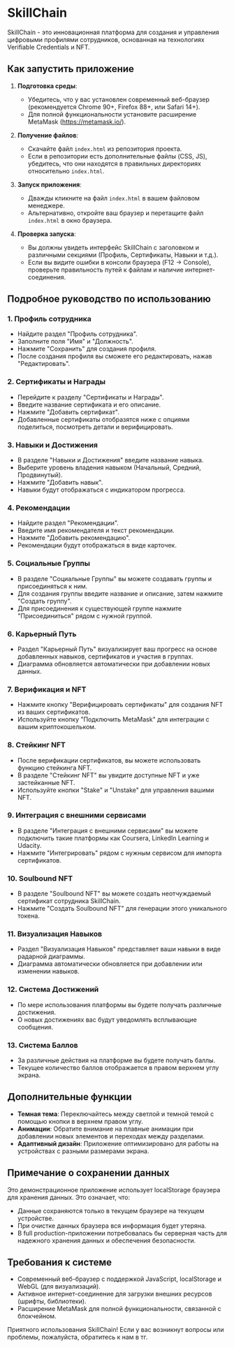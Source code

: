 # SkillChain

SkillChain - это инновационная платформа для создания и управления цифровыми профилями сотрудников, основанная на технологиях Verifiable Credentials и NFT.

## Как запустить приложение

1. **Подготовка среды**:
   - Убедитесь, что у вас установлен современный веб-браузер (рекомендуется Chrome 90+, Firefox 88+, или Safari 14+).
   - Для полной функциональности установите расширение MetaMask (https://metamask.io/).

2. **Получение файлов**:
   - Скачайте файл `index.html` из репозитория проекта.
   - Если в репозитории есть дополнительные файлы (CSS, JS), убедитесь, что они находятся в правильных директориях относительно `index.html`.

3. **Запуск приложения**:
   - Дважды кликните на файл `index.html` в вашем файловом менеджере.
   - Альтернативно, откройте ваш браузер и перетащите файл `index.html` в окно браузера.

4. **Проверка запуска**:
   - Вы должны увидеть интерфейс SkillChain с заголовком и различными секциями (Профиль, Сертификаты, Навыки и т.д.).
   - Если вы видите ошибки в консоли браузера (F12 -> Console), проверьте правильность путей к файлам и наличие интернет-соединения.

## Подробное руководство по использованию

### 1. Профиль сотрудника
- Найдите раздел "Профиль сотрудника".
- Заполните поля "Имя" и "Должность".
- Нажмите "Сохранить" для создания профиля.
- После создания профиля вы сможете его редактировать, нажав "Редактировать".

### 2. Сертификаты и Награды
- Перейдите к разделу "Сертификаты и Награды".
- Введите название сертификата и его описание.
- Нажмите "Добавить сертификат".
- Добавленные сертификаты отобразятся ниже с опциями поделиться, посмотреть детали и верифицировать.

### 3. Навыки и Достижения
- В разделе "Навыки и Достижения" введите название навыка.
- Выберите уровень владения навыком (Начальный, Средний, Продвинутый).
- Нажмите "Добавить навык".
- Навыки будут отображаться с индикатором прогресса.

### 4. Рекомендации
- Найдите раздел "Рекомендации".
- Введите имя рекомендателя и текст рекомендации.
- Нажмите "Добавить рекомендацию".
- Рекомендации будут отображаться в виде карточек.

### 5. Социальные Группы
- В разделе "Социальные Группы" вы можете создавать группы и присоединяться к ним.
- Для создания группы введите название и описание, затем нажмите "Создать группу".
- Для присоединения к существующей группе нажмите "Присоединиться" рядом с нужной группой.

### 6. Карьерный Путь
- Раздел "Карьерный Путь" визуализирует ваш прогресс на основе добавленных навыков, сертификатов и участия в группах.
- Диаграмма обновляется автоматически при добавлении новых данных.

### 7. Верификация и NFT
- Нажмите кнопку "Верифицировать сертификаты" для создания NFT из ваших сертификатов.
- Используйте кнопку "Подключить MetaMask" для интеграции с вашим криптокошельком.

### 8. Стейкинг NFT
- После верификации сертификатов, вы можете использовать функцию стейкинга NFT.
- В разделе "Стейкинг NFT" вы увидите доступные NFT и уже застейканные NFT.
- Используйте кнопки "Stake" и "Unstake" для управления вашими NFT.

### 9. Интеграция с внешними сервисами
- В разделе "Интеграция с внешними сервисами" вы можете подключить такие платформы как Coursera, LinkedIn Learning и Udacity.
- Нажмите "Интегрировать" рядом с нужным сервисом для импорта сертификатов.

### 10. Soulbound NFT
- В разделе "Soulbound NFT" вы можете создать неотчуждаемый сертификат сотрудника SkillChain.
- Нажмите "Создать Soulbound NFT" для генерации этого уникального токена.

### 11. Визуализация Навыков
- Раздел "Визуализация Навыков" представляет ваши навыки в виде радарной диаграммы.
- Диаграмма автоматически обновляется при добавлении или изменении навыков.

### 12. Система Достижений
- По мере использования платформы вы будете получать различные достижения.
- О новых достижениях вас будут уведомлять всплывающие сообщения.

### 13. Система Баллов
- За различные действия на платформе вы будете получать баллы.
- Текущее количество баллов отображается в правом верхнем углу экрана.

## Дополнительные функции

- **Темная тема**: Переключайтесь между светлой и темной темой с помощью кнопки в верхнем правом углу.
- **Анимации**: Обратите внимание на плавные анимации при добавлении новых элементов и переходах между разделами.
- **Адаптивный дизайн**: Приложение оптимизировано для работы на устройствах с разными размерами экрана.

## Примечание о сохранении данных

Это демонстрационное приложение использует localStorage браузера для хранения данных. Это означает, что:
- Данные сохраняются только в текущем браузере на текущем устройстве.
- При очистке данных браузера вся информация будет утеряна.
- В full production-приложении потребовалась бы серверная часть для надежного хранения данных и обеспечения безопасности.

## Требования к системе

- Современный веб-браузер с поддержкой JavaScript, localStorage и WebGL (для визуализаций).
- Активное интернет-соединение для загрузки внешних ресурсов (шрифты, библиотеки).
- Расширение MetaMask для полной функциональности, связанной с блокчейном.

Приятного использования SkillChain! Если у вас возникнут вопросы или проблемы, пожалуйста, обратитесь к нам в тг.
